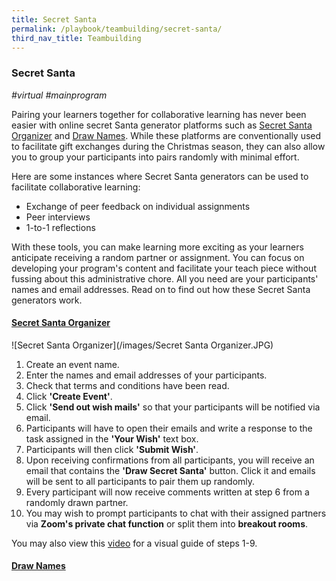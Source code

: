```yaml
---
title: Secret Santa
permalink: /playbook/teambuilding/secret-santa/
third_nav_title: Teambuilding
---
```

### Secret Santa 
*#virtual #mainprogram*
<br/>

Pairing your learners together for collaborative learning has never been easier with online secret Santa generator platforms such as [Secret Santa Organizer](https://www.secretsantaorganizer.com/) and [Draw Names](https://www.drawnames.com/secret-santa-generator?step=3). While these platforms are conventionally used to facilitate gift exchanges during the Christmas season, they can also allow you to group your participants into pairs randomly with minimal effort.  

Here are some instances where Secret Santa generators can be used to facilitate collaborative learning:  
   * Exchange of peer feedback on individual assignments
   * Peer interviews  
   * 1-to-1 reflections  
   
With these tools, you can make learning more exciting as your learners anticipate receiving a random partner or assignment. You can focus on developing your program's content and facilitate your teach piece without fussing about this administrative chore.  All you need are your participants' names and email addresses. Read on to find out how these Secret Santa  generators work.  

#### [Secret Santa Organizer](https://www.secretsantaorganizer.com/)

![Secret Santa Organizer](/images/Secret Santa Organizer.JPG)  

1. Create an event name.  
2. Enter the names and email addresses of your participants.  
3. Check that terms and conditions have been read.  
4. Click **'Create Event'**.
5. Click **'Send out wish mails'** so that your participants will be notified via email.  
6. Participants will have to open their emails and write a response to the task assigned in the **'Your Wish'** text box.  
7. Participants will then click **'Submit Wish'**. 
8. Upon receiving confirmations from all participants, you will receive an email that contains the **'Draw Secret Santa'** button. Click it and emails will be sent to all participants to pair them up randomly.  
9. Every participant will now receive comments written at step 6 from a randomly drawn partner.  
10. You may wish to prompt participants to chat with their assigned partners via **Zoom's private chat function** or split them into **breakout rooms**.  

You may also view this [video](https://youtu.be/MSChDJFSO1k) for a visual guide of steps 1-9. 

#### [Draw Names](https://www.drawnames.com/secret-santa-generator?step=3)  


